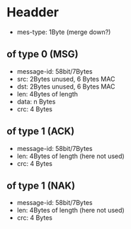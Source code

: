 # Headder
- mes-type: 1Byte (merge down?)

## of type 0 (MSG)
- message-id: 58bit/7Bytes
- src: 2Bytes unused, 6 Bytes MAC
- dst: 2Bytes unused, 6 Bytes MAC
- len: 4Bytes of length
- data: n Bytes
- crc: 4 Bytes

## of type 1 (ACK)
- message-id: 58bit/7Bytes
- len: 4Bytes of length (here not used)
- crc: 4 Bytes

## of type 1 (NAK)
- message-id: 58bit/7Bytes
- len: 4Bytes of length (here not used)
- crc: 4 Bytes
